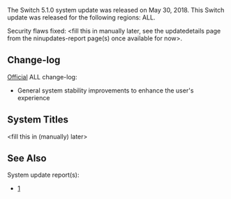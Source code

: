 The Switch 5.1.0 system update was released on May 30, 2018. This Switch
update was released for the following regions: ALL.

Security flaws fixed: \<fill this in manually later, see the
updatedetails page from the ninupdates-report page(s) once available for
now\>.

## Change-log

[Official](http://en-americas-support.nintendo.com/app/answers/detail/a_id/22525/p/897)
ALL change-log:

  - General system stability improvements to enhance the user's
    experience

## System Titles

\<fill this in (manually) later\>

## See Also

System update
    report(s):

  - [1](https://yls8.mtheall.com/ninupdates/reports.php?date=05-30-18_08-05-10&sys=hac)
